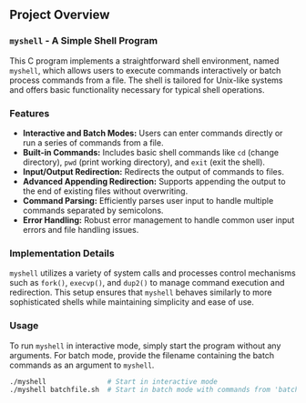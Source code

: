 ## Project Overview

### `myshell` - A Simple Shell Program

This C program implements a straightforward shell environment, named `myshell`, which allows users to execute commands interactively or batch process commands from a file. The shell is tailored for Unix-like systems and offers basic functionality necessary for typical shell operations.

### Features

- **Interactive and Batch Modes:** Users can enter commands directly or run a series of commands from a file.
- **Built-in Commands:** Includes basic shell commands like `cd` (change directory), `pwd` (print working directory), and `exit` (exit the shell).
- **Input/Output Redirection:** Redirects the output of commands to files.
- **Advanced Appending Redirection:** Supports appending the output to the end of existing files without overwriting.
- **Command Parsing:** Efficiently parses user input to handle multiple commands separated by semicolons.
- **Error Handling:** Robust error management to handle common user input errors and file handling issues.

### Implementation Details

`myshell` utilizes a variety of system calls and processes control mechanisms such as `fork()`, `execvp()`, and `dup2()` to manage command execution and redirection. This setup ensures that `myshell` behaves similarly to more sophisticated shells while maintaining simplicity and ease of use.

### Usage

To run `myshell` in interactive mode, simply start the program without any arguments. For batch mode, provide the filename containing the batch commands as an argument to `myshell`.

```bash
./myshell               # Start in interactive mode
./myshell batchfile.sh  # Start in batch mode with commands from 'batchfile.sh'

